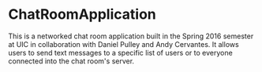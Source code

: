 # ChatRoomApplication
This is a networked chat room application built in the Spring 2016 semester at UIC in collaboration with Daniel Pulley and Andy Cervantes. It allows users to send text messages to a specific list of users or to everyone connected into the chat room's server.
